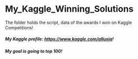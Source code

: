 # My_Kaggle_Winning_Solutions
The folder holds the script, data of the awards I won on Kaggle Competitions!

##### My Kaggle profile: https://www.kaggle.com/alluxia!
##### My goal is going to top 100!
